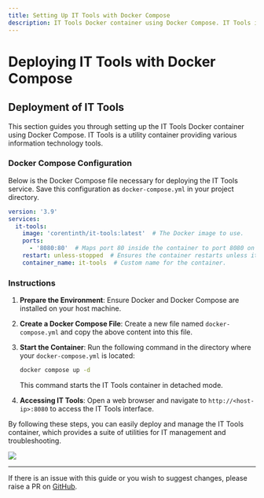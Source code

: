 ```yaml
---
title: Setting Up IT Tools with Docker Compose
description: IT Tools Docker container using Docker Compose. IT Tools is a utility container providing various information technology tools.
---
```


# Deploying IT Tools with Docker Compose

## Deployment of IT Tools

This section guides you through setting up the IT Tools Docker container using Docker Compose. IT Tools is a utility container providing various information technology tools.

### Docker Compose Configuration

Below is the Docker Compose file necessary for deploying the IT Tools service. Save this configuration as `docker-compose.yml` in your project directory.

```yaml
version: '3.9'
services:
  it-tools:
    image: 'corentinth/it-tools:latest'  # The Docker image to use.
    ports:
      - '8080:80'  # Maps port 80 inside the container to port 8080 on the host.
    restart: unless-stopped  # Ensures the container restarts unless it is explicitly stopped.
    container_name: it-tools  # Custom name for the container.
```

### Instructions

1. **Prepare the Environment**:
   Ensure Docker and Docker Compose are installed on your host machine.

2. **Create a Docker Compose File**:
   Create a new file named `docker-compose.yml` and copy the above content into this file.

3. **Start the Container**:
   Run the following command in the directory where your `docker-compose.yml` is located:
   ```bash
   docker compose up -d
   ```
   This command starts the IT Tools container in detached mode.

4. **Accessing IT Tools**:
   Open a web browser and navigate to `http://<host-ip>:8080` to access the IT Tools interface.

By following these steps, you can easily deploy and manage the IT Tools container, which provides a suite of utilities for IT management and troubleshooting.

<a href="https://www.buymeacoffee.com/techdox"><img src="https://img.buymeacoffee.com/button-api/?text=Buy me a cup of tea&emoji=🍵&slug=techdox&button_colour=FFDD00&font_colour=000000&font_family=Cookie&outline_colour=000000&coffee_colour=ffffff" /></a>


---

If there is an issue with this guide or you wish to suggest changes, please raise a PR on [GitHub](https://github.com/Techdox/techdox-docs).
